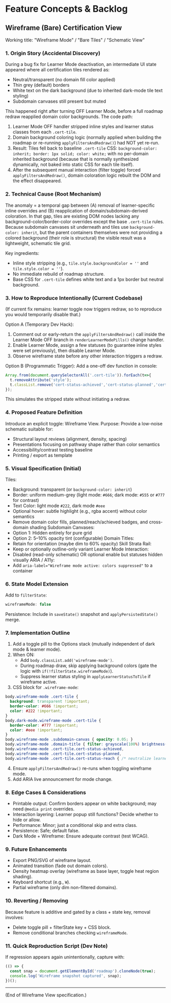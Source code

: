 # Feature Concepts & Backlog

## Wireframe (Bare) Certification View

Working title: "Wireframe Mode" / "Bare Tiles" / "Schematic View"

### 1. Origin Story (Accidental Discovery)
During a bug fix for Learner Mode deactivation, an intermediate UI state appeared where all certification tiles rendered as:
- Neutral/transparent (no domain fill color applied)
- Thin grey (default) borders
- White text on the dark background (due to inherited dark-mode tile text styling)
- Subdomain canvases still present but muted

This happened right after turning OFF Learner Mode, before a full roadmap redraw reapplied domain color backgrounds. The code path:
1. Learner Mode OFF handler stripped inline styles and learner status classes from each `.cert-tile`.
2. Domain background coloring logic (normally applied when building the roadmap or re-running `applyFiltersAndRedraw()`) had NOT yet re-run.
3. Result: Tiles fell back to baseline `.cert-tile` CSS: `background-color: inherit; border: 1px solid; color: white;` with no per-domain inherited background (because that is normally synthesized dynamically, not baked into static CSS for each tile itself).
4. After the subsequent manual interaction (filter toggle) forced `applyFiltersAndRedraw()`, domain coloration logic rebuilt the DOM and the effect disappeared.

### 2. Technical Cause (Root Mechanism)
The anomaly = a temporal gap between (A) removal of learner-specific inline overrides and (B) reapplication of domain/subdomain-derived coloration. In that gap, tiles are existing DOM nodes lacking any background-color/border-color overrides except the base `.cert-tile` rules. Because subdomain canvases sit underneath and tiles use `background-color: inherit`, but the parent containers themselves were not providing a colored background (their role is structural) the visible result was a lightweight, schematic tile grid.

Key ingredients:
- Inline style stripping (e.g., `tile.style.backgroundColor = ''` and `tile.style.color = ''`).
- No immediate rebuild of roadmap structure.
- Base CSS for `.cert-tile` defines white text and a 1px border but neutral background.

### 3. How to Reproduce Intentionally (Current Codebase)
(If current fix remains: learner toggle now triggers redraw, so to reproduce you would temporarily disable that.)

Option A (Temporary Dev Hack):
1. Comment out or early-return the `applyFiltersAndRedraw()` call inside the Learner Mode OFF branch in `renderLearnerModePills()` change handler.
2. Enable Learner Mode, assign a few statuses (to guarantee inline styles were set previously), then disable Learner Mode.
3. Observe wireframe state before any other interaction triggers a redraw.

Option B (Programmatic Trigger):
Add a one-off dev function in console:
```js
Array.from(document.querySelectorAll('.cert-tile')).forEach(t=>{
  t.removeAttribute('style');
  t.classList.remove('cert-status-achieved','cert-status-planned','cert-status-reach');
});
```
This simulates the stripped state without initiating a redraw.

### 4. Proposed Feature Definition
Introduce an explicit toggle: Wireframe View.
Purpose: Provide a low-noise schematic suitable for:
- Structural layout reviews (alignment, density, spacing)
- Presentations focusing on pathway shape rather than color semantics
- Accessibility/contrast testing baseline
- Printing / export as template

### 5. Visual Specification (Initial)
Tiles:
- Background: transparent (or `background-color: inherit`)
- Border: uniform medium-grey (light mode: `#666`; dark mode: `#555` or `#777` for contrast)
- Text Color: light mode `#222`, dark mode `#eee`
- Optional hover: subtle highlight (e.g., rgba accent) without color semantics
- Remove domain color fills, planned/reach/achieved badges, and cross-domain shading
Subdomain Canvases:
- Option 1: Hidden entirely for pure grid
- Option 2: 5–10% opacity tint (configurable)
Domain Titles:
- Retain for orientation (maybe dim to 60% opacity)
Skill Strata Rail:
- Keep or optionally outline-only variant
Learner Mode Interaction:
- Disabled (read-only schematic) OR optional enable but statuses hidden visually
ARIA / A11y:
- Add `aria-label="Wireframe mode active: colors suppressed"` to a container

### 6. State Model Extension
Add to `filterState`:
```js
wireframeMode: false
```
Persistence: Include in `saveState()` snapshot and `applyPersistedState()` merge.

### 7. Implementation Outline
1. Add a toggle pill to the Options stack (mutually independent of dark mode & learner mode).
2. When ON:
   - Add `body.classList.add('wireframe-mode')`.
   - During roadmap draw, skip applying background colors (gate the logic with `if(!filterState.wireframeMode)`).
   - Suppress learner status styling in `applyLearnerStatusToTile` if wireframe active.
3. CSS block for `.wireframe-mode`:
```css
body.wireframe-mode .cert-tile {
  background: transparent !important;
  border-color: #666 !important;
  color: #222 !important;
}
body.dark-mode.wireframe-mode .cert-tile {
  border-color: #777 !important;
  color: #eee !important;
}
body.wireframe-mode .subdomain-canvas { opacity: 0.05; }
body.wireframe-mode .domain-title { filter: grayscale(100%) brightness(.9); opacity:.7; }
body.wireframe-mode .cert-tile.cert-status-achieved,
body.wireframe-mode .cert-tile.cert-status-planned,
body.wireframe-mode .cert-tile.cert-status-reach { /* neutralize learner visuals */ }
```
4. Ensure `applyFiltersAndRedraw()` re-runs when toggling wireframe mode.
5. Add ARIA live announcement for mode change.

### 8. Edge Cases & Considerations
- Printable output: Confirm borders appear on white background; may need `@media print` overrides.
- Interaction layering: Learner popup still functions? Decide whether to hide or allow.
- Performance: Minor; just a conditional skip and extra class.
- Persistence: Safe; default false.
- Dark Mode + Wireframe: Ensure adequate contrast (test WCAG).

### 9. Future Enhancements
- Export PNG/SVG of wireframe layout.
- Animated transition (fade out domain colors).
- Density heatmap overlay (wireframe as base layer, toggle heat region shading).
- Keyboard shortcut (e.g., `W`).
- Partial wireframe (only dim non-filtered domains).

### 10. Reverting / Removing
Because feature is additive and gated by a class + state key, removal involves:
- Delete toggle pill + filterState key + CSS block.
- Remove conditional branches checking `wireframeMode`.

### 11. Quick Reproduction Script (Dev Note)
If regression appears again unintentionally, capture with:
```js
(() => {
  const snap = document.getElementById('roadmap').cloneNode(true);
  console.log('Wireframe snapshot captured', snap);
})();
```

---

(End of Wireframe View specification.)
